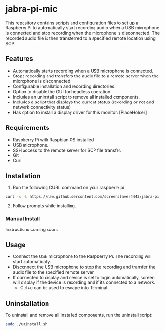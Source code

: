# jabra-pi-mic

This repository contains scripts and configuration files to set up a Raspberry Pi to automatically start recording audio when a USB microphone is connected and stop recording when the microphone is disconnected. The recorded audio file is then transferred to a specified remote location using SCP.

## Features

- Automatically starts recording when a USB microphone is connected.
- Stops recording and transfers the audio file to a remote server when the microphone is disconnected.
- Configurable installation and recording directories.
- Option to disable the GUI for headless operation.
- Includes an uninstall script to remove all installed components.
- Includes a script that displays the current status (recording or not and network connectivity status)
- Has option to install a display driver for this monitor: [PlaceHolder]

## Requirements

- Raspberry Pi with Raspbian OS installed.
- USB microphone.
- SSH access to the remote server for SCP file transfer.
- Git
- Curl

## Installation

1. Run the following CURL command on your raspberry pi

```sh
curl -s -L https://raw.githubusercontent.com/screenslaver4443/jabra-pi-mic/refs/heads/master/install.sh | bash
```

2. Follow prompts while installing.

### Manual Install

Instructions coming soon.

## Usage

- Connect the USB microphone to the Raspberry Pi. The recording will start automatically.
- Disconnect the USB microphone to stop the recording and transfer the audio file to the specified remote server.
- If connected to display and device is set to login automatically, screen will display if the device is recording and if its connected to a network.
  - Ctrl+c can be used to escape into Terminal.

## Uninstallation

To uninstall and remove all installed components, run the uninstall script:

```sh
sudo ./uninstall.sh
```
